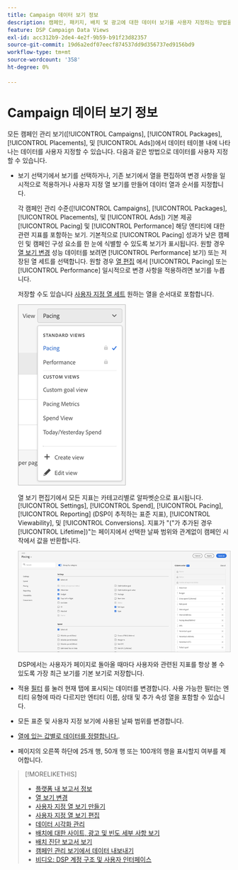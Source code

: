 ```yaml
---
title: Campaign 데이터 보기 정보
description: 캠페인, 패키지, 배치 및 광고에 대한 데이터 보기를 사용자 지정하는 방법을 알아봅니다.
feature: DSP Campaign Data Views
exl-id: acc312b9-2de4-4e2f-9b59-b91f23d82357
source-git-commit: 19d6a2edf07eecf874537dd9d356737ed9156bd9
workflow-type: tm+mt
source-wordcount: '358'
ht-degree: 0%

---
```


# Campaign 데이터 보기 정보

모든 캠페인 관리 보기([!UICONTROL Campaigns], [!UICONTROL Packages], [!UICONTROL Placements], 및 [!UICONTROL Ads])에서 데이터 테이블 내에 나타나는 데이터를 사용자 지정할 수 있습니다. 다음과 같은 방법으로 데이터를 사용자 지정할 수 있습니다.

* 보기 선택기에서 보기를 선택하거나, 기존 보기에서 열을 편집하여 변경 사항을 일시적으로 적용하거나 사용자 지정 열 보기를 만들어 데이터 열과 순서를 지정합니다.

   각 캠페인 관리 수준([!UICONTROL Campaigns], [!UICONTROL Packages], [!UICONTROL Placements], 및 [!UICONTROL Ads]) 기본 제공 [!UICONTROL Pacing] 및 [!UICONTROL Performance] 해당 엔티티에 대한 관련 지표를 포함하는 보기. 기본적으로 [!UICONTROL Pacing] 성과가 낮은 캠페인 및 캠페인 구성 요소를 한 눈에 식별할 수 있도록 보기가 표시됩니다. 원할 경우 [열 보기 변경](column-view-change.md) 성능 데이터를 보려면 [!UICONTROL Performance] 보기) 또는 저장된 열 세트를 선택합니다. 원할 경우 [열 편집](column-view-edit.md) 에서 [!UICONTROL Pacing] 또는 [!UICONTROL Performance] 일시적으로 변경 사항을 적용하려면 보기를 누릅니다.

   저장할 수도 있습니다 [사용자 지정 열 세트](column-view-create.md) 원하는 열을 순서대로 포함합니다.

   ![열 보기 선택기](/help/dsp/assets/column-view-selector.png)

   열 보기 편집기에서 모든 지표는 카테고리별로 알파벳순으로 표시됩니다. [!UICONTROL Settings], [!UICONTROL Spend], [!UICONTROL Pacing], [!UICONTROL Reporting] (DSP이 추적하는 표준 지표), [!UICONTROL Viewability], 및 [!UICONTROL Conversions]. 지표가 &quot;(&quot;가 추가된 경우[!UICONTROL Lifetime])&quot;는 페이지에서 선택한 날짜 범위와 관계없이 캠페인 시작에서 값을 반환합니다.

   ![열 보기 편집기](/help/dsp/assets/column-view-editor.png)

   DSP에서는 사용자가 페이지로 돌아올 때마다 사용자와 관련된 지표를 항상 볼 수 있도록 가장 최근 보기를 기본 보기로 저장합니다.

* 적용 [필터](campaign-data-filter.md) 를 눌러 현재 탭에 표시되는 데이터를 변경합니다. 사용 가능한 필터는 엔티티 유형에 따라 다르지만 엔티티 이름, 상태 및 추가 속성 열을 포함할 수 있습니다.

* 모든 표준 및 사용자 지정 보기에 사용된 날짜 범위를 변경합니다.

* [열에 있는 값별로 데이터를 정렬합니다.](campaign-data-sort.md).

* 페이지의 오른쪽 하단에 25개 행, 50개 행 또는 100개의 행을 표시할지 여부를 제어합니다.

>[!MORELIKETHIS]
>
>* [플랫폼 내 보고서 정보](campaign-reports-about.md)
>* [열 보기 변경](column-view-change.md)
>* [사용자 지정 열 보기 만들기](column-view-create.md)
>* [사용자 지정 열 보기 편집](column-view-edit.md)
>* [데이터 시각화 관리](campaign-data-visualization-manage.md)
>* [배치에 대한 사이트, 광고 및 빈도 세부 사항 보기](placement-details-view.md)
>* [배치 진단 보고서 보기](placement-diagnostics.md)
>* [캠페인 관리 보기에서 데이터 내보내기](campaign-export-data.md)
>* [비디오: DSP 계정 구조 및 사용자 인터페이스](https://experienceleague.adobe.com/docs/advertising-cloud-learn/tutorials/dsp/ui.html)

